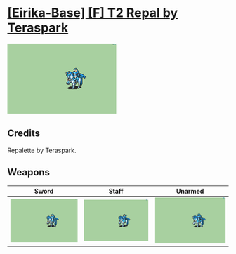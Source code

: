 # [\[Eirika-Base\] \[F\] T2 Repal by Teraspark](./)
 

<img src="./1.%20Sword/Sword_000.png" alt="[Eirika-Base] [F] T2 Repal by Teraspark standing" />

## Credits

Repalette by Teraspark.

## Weapons
 

|Sword |Staff |Unarmed |
|  :---: | :---: | :---: |
| <img alt="Sword animation" src="./1.%20Sword/Sword.gif" /> | <img alt="Staff animation" src="./7.%20Staff/Staff.gif" /> | <img alt="Unarmed animation" src="./8.%20Unarmed/Unarmed.gif" /> |

